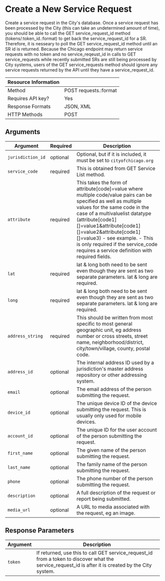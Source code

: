 # Create a New Service Request

Create a service request in the City's database. Once a service request has been processed by the City (this can take an undetermined amount of time), you should be able to call the GET service_request_id method (tokens/:token_id.:format) to get back the service_request_id for a SR. Therefore, it is nesseary to poll the GET service_request_id method until an SR id is returned. Because the Chicago endpoint may return service requests with no token and no service_reqeust_id in calls to GET service_requests while recently submitted SRs are still being processed by City systems, users of the GET service_requests method should ignore any service requests returned by the API until they have a service_request_id.

| Resource Information |                       |
|----------------------|-----------------------|
| Method               | POST requests.:format |
| Requires API key?    | Yes                   |
| Response Formats     | JSON, XML             |
| HTTP Methods         | POST                  |

## Arguments

|     Argument       | Required |                                                Description                                                             |
|--------------------|----------|------------------------------------------------------------------------------------------------------------------------|
| `jurisdiction_id`  | optional | Optional, but if it is included, it must be set to `cityofchicago.org`                                                 |
| `service_code`     | required | This is obtained from GET Service List method.                                                                         |
| `attribute`        | required | This takes the form of attribute[code]=value where multiple code/value pairs can be specified as well as multiple values for the same code in the case of a multivaluelist datatype (attribute[code1][]=value1&attribute[code1][]=value2&attribute[code1][]=value3) - see example. - This is only required if the service_code requires a service definition with required fields. |
| `lat`              | required | lat &amp; long both need to be sent even though they are sent as two separate parameters. lat &amp; long are required. |
| `long`             | required | lat &amp; long both need to be sent even though they are sent as two separate parameters. lat &amp; long are required. |
| `address_string`   | required | This should be written from most specific to most general geographic unit, eg address number or cross streets, street name, neighborhood/district, city/town/village, county, postal code. |
| `address_id`       | optional | The internal address ID used by a jurisdiction's master address repository or other addressing system.                 |
| `email`            | optional | The email address of the person submitting the request.                                                                |
| `device_id`        | optional | The unique device ID of the device submitting the request. This is usually only used for mobile devices.               |
| `account_id`       | optional | The unique ID for the user account of the person submitting the request.                                               |
| `first_name`       | optional | The given name of the person submitting the request.                                                                   |
| `last_name`        | optional | The family name of the person submitting the request.                                                                  |
| `phone`            | optional | The phone number of the person submitting the request.                                                                 |
| `description`      | optional | A full description of the request or report being submitted.                                                           |
| `media_url`        | optional | A URL to media associated with the request, eg an image.                                                               |

## Response Parameters

| Argument |                                                                           Description                                                                |
|----------|------------------------------------------------------------------------------------------------------------------------------------------------------|
| `token`  | If returned, use this to call GET service_request_id from a token to discover what the service_request_id is after it is created by the City system. |